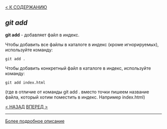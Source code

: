 [< К СОДЕРЖАНИЮ](readme.md) 

## ***git add***

**git add** - добавляет файл в индекс.

Чтобы добавить все файлы в каталоге в индекс (кроме игнорируемых), используйте команду:

```bash=
git add .
```
Чтобы добавить конкретный файл в каталоге в индекс, используйте команду:

```bash=
git add index.html 
```
(где в отличие от команды git add . вместо точки пишеем название файла, который хотим поместить в индекс. Например index.html)

[< НАЗАД](readme.md) [ВПЕРЕД >](commit.md)

---
[Более подробное описание](https://www.atlassian.com/git/tutorials/saving-changes#:~:text=The%20git%20add%20command%20adds,until%20you%20run%20git%20commit%20.)